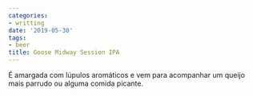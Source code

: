 ```yaml
---
categories:
- writting
date: '2019-05-30'
tags:
- beer
title: Goose Midway Session IPA
---
```


É amargada com lúpulos aromáticos e vem para acompanhar um queijo mais parrudo ou alguma comida picante.

